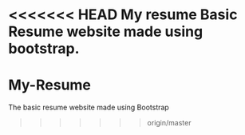 <<<<<<< HEAD
My resume
Basic Resume website made using bootstrap.
=======
# My-Resume
The basic resume website made using Bootstrap
>>>>>>> origin/master
